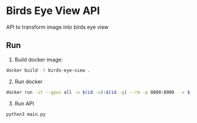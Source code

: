 # Birds Eye View API

API to transform image into birds eye view

## Run

1. Build docker image:

``` bash
docker build -t birds-eye-view .
```

2. Run docker

``` bash
docker run -it --gpus all -u $(id -u):$(id -g) --rm -p 8000:8000  -v $(pwd):/app -w /app --env DISPLAY=$DISPLAY -v /tmp/.X11-unix:/tmp/.X11-unix birds-eye-view /bin/bash
```

3. Run API
```bash
python3 main.py
```
